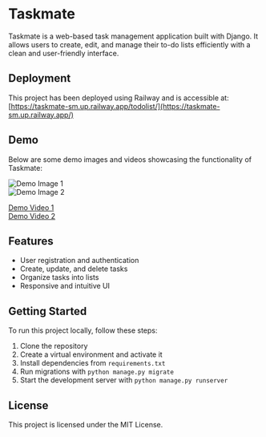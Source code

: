 # Taskmate

Taskmate is a web-based task management application built with Django. It allows users to create, edit, and manage their to-do lists efficiently with a clean and user-friendly interface.

## Deployment

This project has been deployed using Railway and is accessible at:  
[https://taskmate-sm.up.railway.app/todolist/](https://taskmate-sm.up.railway.app/)

## Demo

Below are some demo images and videos showcasing the functionality of Taskmate:

<!-- Insert demo images here -->

![Demo Image 1](path/to/demo-image1.png)  
![Demo Image 2](path/to/demo-image2.png)

<!-- Insert demo videos here -->

[Demo Video 1](path/to/demo-video1.mp4)  
[Demo Video 2](path/to/demo-video2.mp4)

## Features

- User registration and authentication
- Create, update, and delete tasks
- Organize tasks into lists
- Responsive and intuitive UI

## Getting Started

To run this project locally, follow these steps:

1. Clone the repository
2. Create a virtual environment and activate it
3. Install dependencies from `requirements.txt`
4. Run migrations with `python manage.py migrate`
5. Start the development server with `python manage.py runserver`

## License

This project is licensed under the MIT License.
